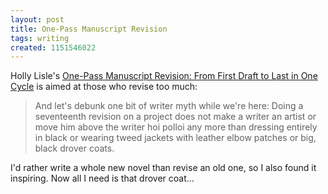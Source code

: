 ```yaml
---
layout: post
title: One-Pass Manuscript Revision
tags: writing
created: 1151546022
---
```

Holly Lisle's [One-Pass Manuscript Revision: From First Draft to Last in One Cycle](http://hollylisle.com/fm/Workshops/one-pass-revision.html) is aimed at those who revise too much:

> And let's debunk one bit of writer myth while we're here: Doing a seventeenth revision on a project does not make a writer an artist or move him above the writer hoi polloi any more than dressing entirely in black or wearing tweed jackets with leather elbow patches or big, black drover coats. 

I'd rather write a whole new novel than revise an old one, so I also found it inspiring.  Now all I need is that drover coat...
